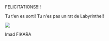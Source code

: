 
FELICITATIONS!!!!

Tu t'en es sorti! Tu n'es pas un rat de Labyrinthe!!

<img src="https://tse1.mm.bing.net/th?id=OIP.hFZEs38w05EuGWsqUYkp2AHaFj&pid=Api&P=0"/>



Imad FIKARA
